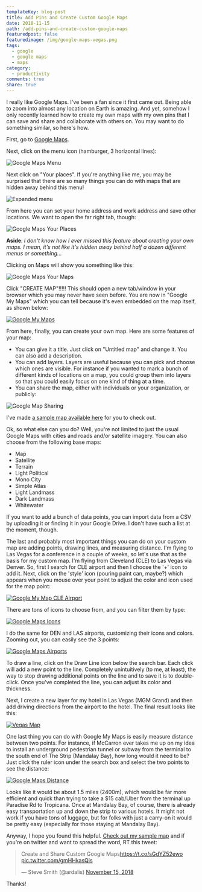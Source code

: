 ```yaml
---
templateKey: blog-post
title: Add Pins and Create Custom Google Maps
date: 2018-11-15
path: /add-pins-and-create-custom-google-maps
featuredpost: false
featuredimage: /img/google-maps-vegas.png
tags:
  - google
  - google maps
  - maps
category:
  - productivity
comments: true
share: true
---
```


I really like Google Maps. I've been a fan since it first came out. Being able to zoom into almost any location on Earth is amazing. And yet, somehow I only recently learned how to create my own maps with my own pins that I can save and share and collaborate with others on. You may want to do something similar, so here's how.

First, go to [Google Maps](https://www.google.com/maps/).

Next, click on the menu icon (hamburger, 3 horizontal lines):

![Google Maps Menu](/img/google-maps-menu.png)

Next click on "Your places". If you're anything like me, you may be surprised that there are so many things you can do with maps that are hidden away behind this menu!

![Expanded menu](/img/google-maps-menu-expanded.png)

From here you can set your home address and work address and save other locations. We want to open the far right tab, though:

![Google Maps Your Places](/img/google-maps-your-places.png)

**Aside**: _I don't know how I ever missed this feature about creating your own maps. I mean, it's not like it's hidden away behind half a dozen different menus or something..._

Clicking on Maps will show you something like this:

![Google Maps Your Maps](/img/google-maps-your-maps.png)

Click "CREATE MAP"!!!!! This should open a new tab/window in your browser which you may never have seen before. You are now in "Google My Maps" which you can tell because it's even embedded on the map itself, as shown below:

[![Google My Maps](/img/google-my-maps-1024x799.png)](http://ardalis.com/wp-content/uploads/2018/11/google-my-maps.png)

From here, finally, you can create your own map. Here are some features of your map:

- You can give it a title. Just click on "Untitled map" and change it. You can also add a description.
- You can add layers. Layers are useful because you can pick and choose which ones are visible. For instance if you wanted to mark a bunch of different kinds of locations on a map, you could group them into layers so that you could easily focus on one kind of thing at a time.
- You can share the map, either with individuals or your organization, or publicly:

![Google Map Sharing](/img/google-map-sharing.png)

I've made [a sample map available here](https://drive.google.com/open?id=1g4K7xDtSpjeSTcFkIGaH0_Jlr0nF6sAo&usp=sharing) for you to check out.

Ok, so what else can you do? Well, you're not limited to just the usual Google Maps with cities and roads and/or satellite imagery. You can also choose from the following base maps:

- Map
- Satellite
- Terrain
- Light Political
- Mono City
- Simple Atlas
- Light Landmass
- Dark Landmass
- Whitewater

If you want to add a bunch of data points, you can import data from a CSV by uploading it or finding it in your Google Drive. I don't have such a list at the moment, though.

The last and probably most important things you can do on your custom map are adding points, drawing lines, and measuring distance. I'm flying to Las Vegas for a conference in a couple of weeks, so let's use that as the basis for my custom map. I'm flying from Cleveland (CLE) to Las Vegas via Denver. So, first I search for CLE airport and then I choose the '+' icon to add it. Next, click on the 'style' icon (pouring paint can, maybe?) which appears when you mouse over your point to adjust the color and icon used for the map point:

[![Google My Map CLE Airport](/img/google-map-cle-1024x891.png)](http://ardalis.com/wp-content/uploads/2018/11/google-map-cle.png)

There are tons of icons to choose from, and you can filter them by type:

[![Google Maps Icons](/img/google-maps-icons.png)](http://ardalis.com/wp-content/uploads/2018/11/google-maps-icons.png)

I do the same for DEN and LAS airports, customizing their icons and colors. Zooming out, you can easily see the 3 points:

[![Google Maps Airports](/img/google-maps-airports-1024x396.png)](http://ardalis.com/wp-content/uploads/2018/11/google-maps-airports.png)

To draw a line, click on the Draw Line icon below the search bar. Each click will add a new point to the line. Completely unintuitively (to me, at least), the way to stop drawing additional points on the line and to save it is to double-click. Once you've completed the line, you can adjust its color and thickness.

Next, I create a new layer for my hotel in Las Vegas (MGM Grand) and then add driving directions from the airport to the hotel. The final result looks like this:

[![Vegas Map](/img/google-maps-vegas-1024x865.png)](http://ardalis.com/wp-content/uploads/2018/11/google-maps-vegas.png)

One last thing you can do with Google My Maps is easily measure distance between two points. For instance, if McCarron ever takes me up on my idea to install an underground pedestrian tunnel or subway from the terminal to the south end of The Strip (Mandalay Bay), how long would it need to be? Just click the ruler icon under the search box and select the two points to see the distance:

[![Google Maps Distance](/img/google-maps-distance.png)](http://ardalis.com/wp-content/uploads/2018/11/google-maps-distance.png)

Looks like it would be about 1.5 miles (2400m), which would be far more efficient and quick than trying to take a $15 cab/Uber from the terminal up Paradise Rd to Tropicana. Once at Mandalay Bay, of course, there is already easy transportation up and down the strip to various hotels. It might not work if you have tons of luggage, but for folks with just a carry-on it would be pretty easy (especially for those staying at Mandalay Bay).

Anyway, I hope you found this helpful. [Check out my sample map](https://www.google.com/maps/d/edit?hl=en&hl=en&mid=1g4K7xDtSpjeSTcFkIGaH0_Jlr0nF6sAo&ll=36.08453386191384%2C-115.11410180389407&z=13) and if you're on twitter and want to spread the word, RT this tweet:

<blockquote class="twitter-tweet" data-lang="en"><p dir="ltr" lang="en">Create and Share Custom Google Maps<a href="https://t.co/sGdYZ52ewo">https://t.co/sGdYZ52ewo</a> <a href="https://t.co/gmHHkasQis">pic.twitter.com/gmHHkasQis</a></p>— Steve Smith (@ardalis) <a href="https://twitter.com/ardalis/status/1063143216667652096?ref_src=twsrc%5Etfw">November 15, 2018</a></blockquote>
<script async src="https://platform.twitter.com/widgets.js" charset="utf-8"></script>

Thanks!

